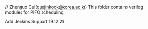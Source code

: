 // Zhenguo Cui(quejinkook@korea.ac.kr)
This folder contains verilog modules for PIFO scheduling,


Add Jenkins Support 19.12.29

